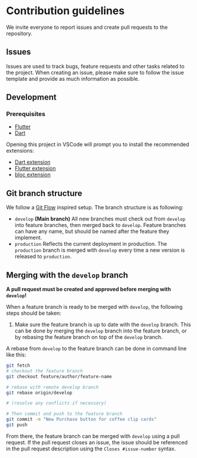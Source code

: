 # Contribution guidelines

We invite everyone to report issues and create pull requests to the repository.

## Issues

Issues are used to track bugs, feature requests and other tasks related to the
project. When creating an issue, please make sure to follow the issue template 
and provide as much information as possible.

## Development

### Prerequisites

- [Flutter](https://flutter.dev/docs/get-started/install)
- [Dart](https://dart.dev/get-dart)

Opening this project in VSCode will prompt you to install the recommended
extensions:

- [Dart extension](https://marketplace.visualstudio.com/items?itemName=Dart-Code.dart-code)
- [Flutter extension](https://marketplace.visualstudio.com/items?itemName=Dart-Code.flutter)
- [bloc extension](https://marketplace.visualstudio.com/items?itemName=FelixAngelov.bloc)

## Git branch structure

We follow a [Git Flow](https://nvie.com/posts/a-successful-git-branching-model/)
inspired setup. The branch structure is as following:

- `develop` **(Main branch)** All new branches must check out from `develop`
  into feature branches, then merged back to `develop`. Feature branches can
  have any name, but should be named after the feature they implement.
- `production` Reflects the current deployment in production. The `production`
  branch is merged with `develop` every time a new version is released to
  `production`.

## Merging with the `develop` branch

**A pull request must be created and approved before merging with `develop`!**

When a feature branch is ready to be merged with `develop`, the following steps
should be taken:

1. Make sure the feature branch is up to date with the `develop` branch. This
   can be done by merging the `develop` branch into the feature branch, or by
   rebasing the feature branch on top of the `develop` branch.

A rebase from `develop` to the feature branch can be done in command line like
this:

```bash
git fetch
# checkout the feature branch
git checkout feature/author/feature-name

# rebase with remote develop branch
git rebase origin/develop

# (resolve any conflicts if necessary)

# Then commit and push to the feature branch
git commit -m "New Purchase button for coffee clip cards"
git push
```

From there, the feature branch can be merged with `develop` using a pull
request. If the pull request closes an issue, the issue should be referenced in
the pull request description using the `Closes #issue-number` syntax.
